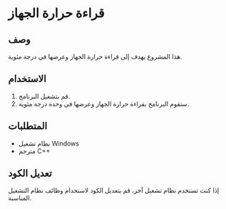 # قراءة حرارة الجهاز

## وصف
هذا المشروع يهدف إلى قراءة حرارة الجهاز وعرضها في درجة مئوية.

## الاستخدام
1. قم بتشغيل البرنامج.
2. ستقوم البرنامج بقراءة حرارة الجهاز وعرضها في وحدة درجة مئوية.

## المتطلبات
- نظام تشغيل Windows
- مترجم C++

## تعديل الكود
إذا كنت تستخدم نظام تشغيل آخر، قم بتعديل الكود لاستخدام وظائف نظام التشغيل المناسبة.

